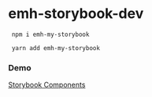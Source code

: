 # emh-storybook-dev

```
 npm i emh-my-storybook
```

```
 yarn add emh-my-storybook
```


### Demo
[Storybook Components](https://estebanmh95.github.io/sb-components/)